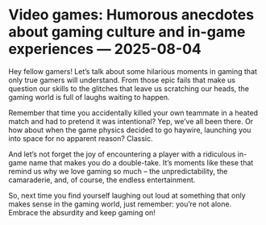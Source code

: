 # Video games: Humorous anecdotes about gaming culture and in-game experiences — 2025-08-04

Hey fellow gamers! Let’s talk about some hilarious moments in gaming that only true gamers will understand. From those epic fails that make us question our skills to the glitches that leave us scratching our heads, the gaming world is full of laughs waiting to happen.

Remember that time you accidentally killed your own teammate in a heated match and had to pretend it was intentional? Yep, we’ve all been there. Or how about when the game physics decided to go haywire, launching you into space for no apparent reason? Classic.

And let’s not forget the joy of encountering a player with a ridiculous in-game name that makes you do a double-take. It’s moments like these that remind us why we love gaming so much – the unpredictability, the camaraderie, and, of course, the endless entertainment.

So, next time you find yourself laughing out loud at something that only makes sense in the gaming world, just remember: you’re not alone. Embrace the absurdity and keep gaming on!